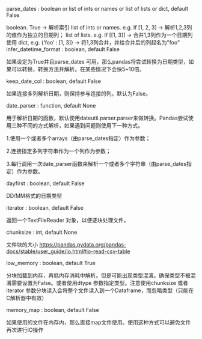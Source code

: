 parse_dates : boolean or list of ints or names or list of lists or dict, default False

boolean. True -> 解析索引
list of ints or names. e.g. If [1, 2, 3] -> 解析1,2,3列的值作为独立的日期列；
list of lists. e.g. If [[1, 3]] -> 合并1,3列作为一个日期列使用
dict, e.g. {‘foo’ : [1, 3]} -> 将1,3列合并，并给合并后的列起名为"foo"
infer_datetime_format : boolean, default False

如果设定为True并且parse_dates 可用，那么pandas将尝试转换为日期类型，如果可以转换，转换方法并解析。在某些情况下会快5~10倍。

keep_date_col : boolean, default False

如果连接多列解析日期，则保持参与连接的列。默认为False。

date_parser : function, default None

用于解析日期的函数，默认使用dateutil.parser.parser来做转换。Pandas尝试使用三种不同的方式解析，如果遇到问题则使用下一种方式。

1.使用一个或者多个arrays（由parse_dates指定）作为参数；

2.连接指定多列字符串作为一个列作为参数；

3.每行调用一次date_parser函数来解析一个或者多个字符串（由parse_dates指定）作为参数。

dayfirst : boolean, default False

DD/MM格式的日期类型

iterator : boolean, default False

返回一个TextFileReader 对象，以便逐块处理文件。

chunksize : int, default None

文件块的大小 https://pandas.pydata.org/pandas-docs/stable/user_guide/io.html#io-read-csv-table

low_memory : boolean, default True

分块加载到内存，再低内存消耗中解析。但是可能出现类型混淆。确保类型不被混淆需要设置为False。或者使用dtype 参数指定类型。注意使用chunksize 或者iterator 参数分块读入会将整个文件读入到一个Dataframe，而忽略类型（只能在C解析器中有效）

memory_map : boolean, default False

如果使用的文件在内存内，那么直接map文件使用。使用这种方式可以避免文件再次进行IO操作

